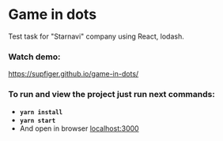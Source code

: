 # Game in dots
Test task for "Starnavi" company using React, lodash.

### Watch demo:
https://supfiger.github.io/game-in-dots/

### To run and view the project just run next commands:
  - **`yarn install`**
  - **`yarn start`**
  - And open in browser [localhost:3000](http://localhost:3000/)

